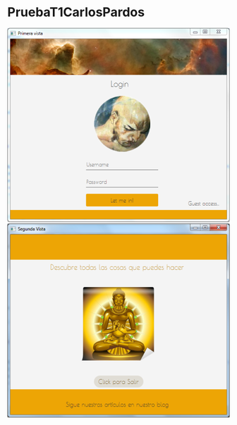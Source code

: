 # PruebaT1CarlosPardos
![](https://github.com/CarPSJavaUem19DaM/PruebaT1CarlosPardos/blob/master/Login.PNG)
![](https://github.com/CarPSJavaUem19DaM/PruebaT1CarlosPardos/blob/master/view2.PNG)

